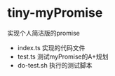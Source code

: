 # tiny-myPromise

实现个人简洁版的promise

- index.ts 实现的代码文件
- test.ts 测试myPromise的A+规划
- do-test.sh 执行的测试脚本